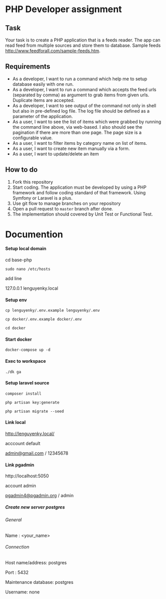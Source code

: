 # PHP Developer assignment

## Task

Your task is to create a PHP application that is a feeds reader. The app can read feed from multiple sources and store them to database. Sample feeds http://www.feedforall.com/sample-feeds.htm.

## Requirements
- As a developer, I want to run a command which help me to setup database easily with one run.
- As a developer, I want to run a command which accepts the feed urls (separated by comma) as argument to grab items from given urls. Duplicate items are accepted.
- As a developer, I want to see output of the command not only in shell but also in pre-defined log file. The log file should be defined as a parameter of the application.
- As a user, I want to see the list of items which were grabbed by running the command line above, via web-based. I also should see the pagination if there are more than one page. The page size is a configurable value.
- As a user, I want to filter items by category name on list of items.
- As a user, I want to create new item manually via a form.
- As a user, I want to update/delete an item

## How to do
1. Fork this repository
2. Start coding. The application must be developed by using a PHP framework and follow coding standard of that framework. Using Symfony or Laravel is a plus.
3. Use git flow to manage branches on your repository
4. Open a pull request to `master` branch after done.
5. The implementation should covered by Unit Test or Functional Test.


# Documention

#### Setup local domain

cd base-php

```
sudo nano /etc/hosts
```

add line

127.0.0.1       lenguyenky.local

#### Setup env
```
cp lenguyenky/.env.example lenguyenky/.env
```
```
cp docker/.env.example docker/.env
```

```
cd docker
```

#### Start docker
```
docker-compose up -d
```

#### Exec to workspace
```
./dk ga
```

#### Setup laravel source

```
composer install
```
```
php artisan key:generate
```
```
php artisan migrate --seed
```

#### Link local

http://lenguyenky.local/

acccount default

admin@gmail.com /
12345678

#### Link pgadmin

http://localhost:5050

account admin 

pgadmin4@pgadmin.org / 
admin

##### Create new server postgres

###### General
Name : <your_name>

###### Connection 
Host name/address: postgres

Port : 5432

Maintenance database: postgres

Username: none
